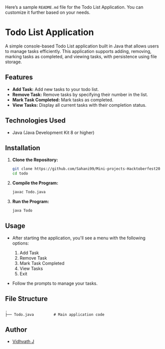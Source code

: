 Here’s a sample `README.md` file for the Todo List Application. You can customize it further based on your needs.

# Todo List Application

A simple console-based Todo List application built in Java that allows users to manage tasks efficiently. This application supports adding, removing, marking tasks as completed, and viewing tasks, with persistence using file storage.

## Features

- **Add Task:** Add new tasks to your todo list.
- **Remove Task:** Remove tasks by specifying their number in the list.
- **Mark Task Completed:** Mark tasks as completed.
- **View Tasks:** Display all current tasks with their completion status.

## Technologies Used

- Java (Java Development Kit 8 or higher)

## Installation

1. **Clone the Repository:**
   ```bash
   git clone https://github.com/Sahani99/Mini-projects-Hacktoberfest2024
   cd todo
   ```

2. **Compile the Program:**
   ```bash
   javac Todo.java
   ```

3. **Run the Program:**
   ```bash
   java Todo
   ```

## Usage

- After starting the application, you'll see a menu with the following options:
  1. Add Task
  2. Remove Task
  3. Mark Task Completed
  4. View Tasks
  5. Exit

- Follow the prompts to manage your tasks.

## File Structure

```
.
├── Todo.java         # Main application code

```


## Author

- [Vidhvath J ](https://github.com/vidhvath28)


```

